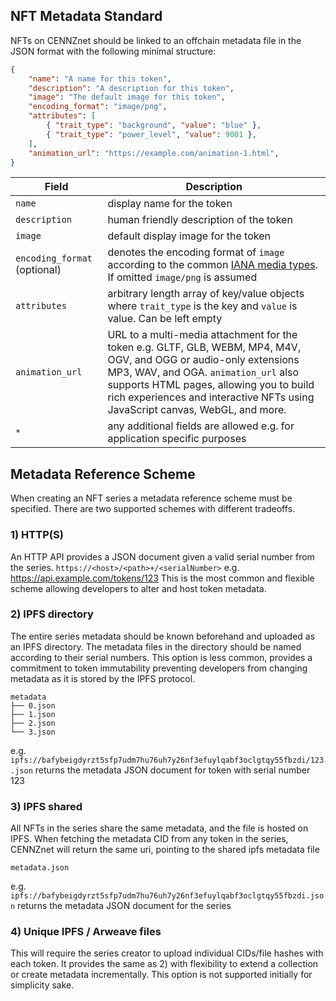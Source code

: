 ## NFT Metadata Standard

NFTs on CENNZnet should be linked to an offchain metadata file in the JSON format with the following minimal structure:

```json
{
    "name": "A name for this token",
    "description": "A description for this token",
    "image": "The default image for this token",
    "encoding_format": "image/png",
    "attributes": [
        { "trait_type": "background", "value": "blue" },
        { "trait_type": "power_level", "value": 9001 },
    ],
    "animation_url": "https://example.com/animation-1.html",
}
```

| Field  | Description|
| ------ | -------|
| `name` | display name for the token |
|`description` | human friendly description of the token |
|`image` | default display image for the token |
|`encoding_format` (optional) | denotes the encoding format of `image` according to the common [IANA media types](https://www.iana.org/assignments/media-types/media-types.xhtml). If omitted `image/png` is assumed |
|`attributes` | arbitrary length array of key/value objects where `trait_type` is the key and `value` is value. Can be left empty |
|`animation_url` | URL to a multi-media attachment for the token e.g. GLTF, GLB, WEBM, MP4, M4V, OGV, and OGG or audio-only extensions MP3, WAV, and OGA. `animation_url` also supports HTML pages, allowing you to build rich experiences and interactive NFTs using JavaScript canvas, WebGL, and more.|
| `*` | any additional fields are allowed e.g. for application specific purposes |

## Metadata Reference Scheme

When creating an NFT series a metadata reference scheme must be specified.
There are two supported schemes with different tradeoffs.

### 1) HTTP(S)

An HTTP API provides a JSON document given a valid serial number from the series.
`https://<host>/<path>+/<serialNumber>` e.g. https://api.example.com/tokens/123
This is the most common and flexible scheme allowing developers to alter and host token metadata.

### 2) IPFS directory

The entire series metadata should be known beforehand and uploaded as an IPFS directory.
The metadata files in the directory should be named according to their serial numbers.
This option is less common, provides a commitment to token immutability preventing developers from changing metadata as it is stored by the IPFS protocol.

```dir
metadata
├── 0.json
├── 1.json
├── 2.json
└── 3.json
```

e.g. `ipfs://bafybeigdyrzt5sfp7udm7hu76uh7y26nf3efuylqabf3oclgtqy55fbzdi/123.json` returns the metadata JSON document for token with serial number 123

### 3) IPFS shared

All NFTs in the series share the same metadata, and the file is hosted on IPFS.
When fetching the metadata CID from any token in the series, CENNZnet will return the same uri, pointing to the shared ipfs metadata file

```dir
metadata.json
```

e.g. `ipfs://bafybeigdyrzt5sfp7udm7hu76uh7y26nf3efuylqabf3oclgtqy55fbzdi.json` returns the metadata JSON document for the series

### 4) Unique IPFS / Arweave files

This will require the series creator to upload individual CIDs/file hashes with each token.
It provides the same as 2) with flexibility to extend a collection or create metadata incrementally.
This option is not supported initially for simplicity sake.
